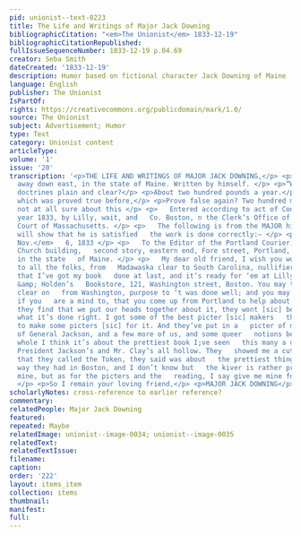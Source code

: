 ```yaml
---
pid: unionist--text-0223
title: The Life and Writings of Major Jack Downing
bibliographicCitation: "<em>The Unionist</em> 1833-12-19"
bibliographicCitationRepublished: 
fullIssueSequenceNumber: 1833-12-19 p.04.69
creator: Seba Smith
dateCreated: '1833-12-19'
description: Humor based on fictional character Jack Downing of Maine
language: English
publisher: The Unionist
IsPartOf: 
rights: https://creativecommons.org/publicdomain/mark/1.0/
source: The Unionist
subject: Advertisement; Humor
type: Text
category: Unionist content
articleType: 
volume: '1'
issue: '20'
transcription: '<p>THE LIFE AND WRITINGS OF MAJOR JACK DOWNING,</p> <p>   OF Downingville,
  away down east, in the state of Maine. Written by himself. </p> <p>“What makes all
  doctrines plain and clear?</p> <p>About two hundred pounds a year.</p> <p>And that
  which was proved true before,</p> <p>Prove false again? Two hundred more.”</p> <p>   &nbsp;&nbsp;&nbsp;&nbsp;&nbsp;&nbsp;&nbsp;&nbsp;&nbsp;&nbsp;&nbsp;&nbsp;&nbsp;&nbsp;&nbsp;&nbsp;&nbsp;&nbsp;&nbsp;&nbsp;&nbsp;&nbsp;&nbsp;&nbsp;&nbsp;&nbsp;&nbsp;&nbsp;&nbsp;&nbsp;&nbsp;&nbsp;&nbsp;&nbsp;&nbsp;   HUDIBRAS—
  not at all sure about this </p> <p>   Entered according to act of Congress, in the
  year 1833, by Lilly, wait, and   Co. Boston, n the Clerk’s Office of the District
  Court of Massachusetts. </p> <p>   The following is from the MAJOR himself, and
  will show that he is satisfied   the work is done correctly:— </p> <p align="right">   <em>Boston,
  Nov.</em>   6, 1833 </p> <p>   To the Editor of the Portland Courier, in the Mariners’
  Church building,   second story, eastern end, Fore street, Portland, away down east,
  in the state   of Maine. </p> <p>   My dear old friend, I wish you would give notice
  to all the folks, from   Madawaska clear to South Carolina, nullifiers and all,
  that I’ve got my book   done at last, and it’s ready for ‘em at Lilly, Wait, Colman
  &amp; Holden’s   Bookstore, 121, Washington street, Boston. You may tell ‘em I come
  clear on   from Washington, purpose to ‘t was done well; and you may tell ‘em too,
  if you   are a mind to, that you come up from Portland to help about it. And I guess   when
  they find that we put our heads together about it, they wont [sic] be   afraid but
  what it’s done right. I got some of the best picter [sic] makers   there is in Boston
  to make some picters [sic] for it. And they’ve put in a   picter of me, and one
  of General Jackson, and a few more of us, and some queer   notions besides. On the
  whole I think it’s about the prettiest book I;ve seen   this many a day. It beats
  President Jackson’s and Mr. Clay’s all hollow. They   showed me a cute pretty book,
  that they called the Token, they said was about   the prettiest thing in the bok
  way they had in Boston, and I don’t know but   the kiver is rather prettier than
  mine, but as for the picters and the   reading, I say give me mine for all that.
  </p> <p>So I remain your loving friend,</p> <p>MAJOR JACK DOWNING</p> '
scholarlyNotes: cross-reference to earlier reference?
commentary: 
relatedPeople: Major Jack Downing
featured: 
repeated: Maybe
relatedImage: unionist--image-0034; unionist--image-0035
relatedText: 
relatedTextIssue: 
filename: 
caption: 
order: '222'
layout: items_item
collection: items
thumbnail: 
manifest: 
full: 
---
```

